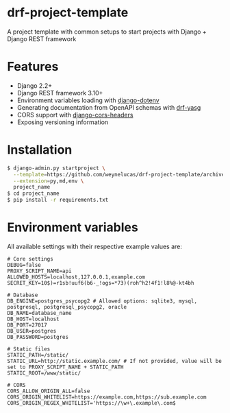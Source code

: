 # drf-project-template
A project template with common setups to start projects with Django + Django REST framework

# Features

-  Django 2.2+
-  Django REST framework 3.10+
-  Environment variables loading with [django-dotenv](https://github.com/jpadilla/django-dotenv)
-  Generating documentation from OpenAPI schemas with [drf-yasg](https://github.com/axnsan12/drf-yasg/)
-  CORS support with [django-cors-headers](https://github.com/adamchainz/django-cors-headers)
-  Exposing versioning information

# Installation

```bash
$ django-admin.py startproject \
  --template=https://github.com/weynelucas/drf-project-template/archive/master.zip \
  --extension=py,md,env \
  project_name
$ cd project_name
$ pip install -r requirements.txt
```

# Environment variables

All available settings with their respective example values are:

```
# Core settings
DEBUG=false
PROXY_SCRIPT_NAME=api
ALLOWED_HOSTS=localhost,127.0.0.1,example.com
SECRET_KEY=10$)=r1sb!uuf6(b6-_!ogs=*73)(roh^h2!4f1!l8%@-kt4bh

# Database
DB_ENGINE=postgres_psycopg2 # Allowed options: sqlite3, mysql, postgresql, postgresql_psycopg2, oracle
DB_NAME=database_name
DB_HOST=localhost
DB_PORT=27017
DB_USER=postgres
DB_PASSWORD=postgres

# Static files
STATIC_PATH=/static/
STATIC_URL=http://static.example.com/ # If not provided, value will be set to PROXY_SCRIPT_NAME + STATIC_PATH
STATIC_ROOT=/www/static/

# CORS
CORS_ALLOW_ORIGIN_ALL=false
CORS_ORIGIN_WHITELIST=https://example.com,https://sub.example.com
CORS_ORIGIN_REGEX_WHITELIST='https://\w+\.example\.com$
```